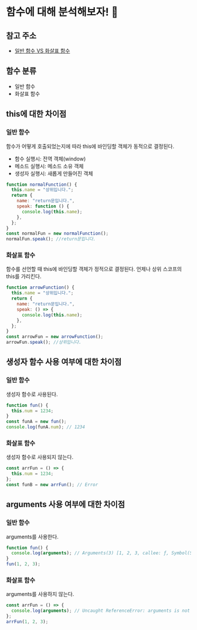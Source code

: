 # 함수에 대해 분석해보자! 🤖

## 참고 주소

- [일반 함수 VS 화살표 함수](https://hhyemi.github.io/2021/06/09/arrow.html)

## 함수 분류

- 일반 함수
- 화살표 함수

## this에 대한 차이점

### 일반 함수

함수가 어떻게 호출되었는지에 따라 this에 바인딩할 객체가 동적으로 결정된다.

- 함수 실행시: 전역 객체(window)
- 메소드 실행시: 메소드 소유 객체
- 생성자 실행시: 새롭게 만들어진 객체

```js
function normalFunction() {
  this.name = "상위입니다.";
  return {
    name: "return문입니다.",
    speak: function () {
      console.log(this.name);
    },
  };
}
const normalFun = new normalFunction();
normalFun.speak(); //return문입니다.
```

### 화살표 함수

함수를 선언할 때 this에 바인딩할 객체가 정적으로 결정된다. 언제나 상위 스코프의 this를 가리킨다.

```js
function arrowFunction() {
  this.name = "상위입니다.";
  return {
    name: "return문입니다.",
    speak: () => {
      console.log(this.name);
    },
  };
}
const arrowFun = new arrowFunction();
arrowFun.speak(); //상위입니다.
```

## 생성자 함수 사용 여부에 대한 차이점

### 일반 함수

생성자 함수로 사용된다.

```js
function fun() {
  this.num = 1234;
}
const funA = new fun();
console.log(funA.num); // 1234
```

### 화살표 함수

생성자 함수로 사용되지 않는다.

```js
const arrFun = () => {
  this.num = 1234;
};
const funB = new arrFun(); // Error
```

## arguments 사용 여부에 대한 차이점

### 일반 함수

arguments를 사용한다.

```js
function fun() {
  console.log(arguments); // Arguments(3) [1, 2, 3, callee: ƒ, Symbol(Symbol.iterator): ƒ]
}
fun(1, 2, 3);
```

### 화살표 함수

arguments를 사용하지 않는다.

```js
const arrFun = () => {
  console.log(arguments); // Uncaught ReferenceError: arguments is not defined
};
arrFun(1, 2, 3);
```
